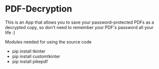 # PDF-Decryption
This is an App that allows you to save your password-protected PDFs as a decrypted copy, so don't need to remember your PDF's password all your life :)

Modules needed for using the source code
- pip install tkinter
- pip install customtkinter 
- pip install pikepdf